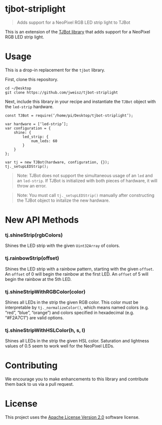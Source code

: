 # tjbot-striplight

> Adds support for a NeoPixel RGB LED strip light to TJBot

This is an extension of the [TJBot library](http://github.com/ibmtjbot/tjbotlib) that adds support for a NeoPixel RGB LED strip light.

# Usage

This is a drop-in replacement for the `tjbot` library. 

First, clone this repository.

```
cd ~/Desktop
git clone https://github.com/jweisz/tjbot-striplight
```

Next, include this library in your recipe and instantiate the `TJBot` object with the `led-strip` hardware.

```
const TJBot = require(‘/home/pi/Desktop/tjbot-striplight’);

var hardware = [‘led-strip’];
var configuration = {
    shine: {
        led_strip: {
            num_leds: 60
        }
    }
};

var tj = new TJBot(hardware, configuration, {});
tj._setupLEDStrip();
```

> Note: TJBot does not support the simultaneous usage of an `led` and an `led-strip`. If TJBot is initialized with both pieces of hardware, it will throw an error.

> Note: You must call `tj._setupLEDStrip()` manually after constructing the TJBot object to initalize the new hardware.

# New API Methods

### tj.shineStrip(rgbColors)

Shines the LED strip with the given `Uint32Array` of colors.

### tj.rainbowStrip(offset)

Shines the LED strip with a rainbow pattern, starting with the given `offset`. An `offset` of 0 will begin the rainbow at the first LED. An `offset` of 5 will begin the rainbow at the 5th LED.

### tj.shineStripWithRGBColor(color)

Shines all LEDs in the strip the given RGB color. This color must be interpretable by `tj._normalizeColor()`, which means named colors (e.g. “red”, “blue”, “orange”) and colors specified in hexadecimal (e.g. “#F2A7C1”) are valid options.

### tj.shineStripWithHSLColor(h, s, l)

Shines all LEDs in the strip the given HSL color. Saturation and lightness values of 0.5 seem to work well for the NeoPixel LEDs.

# Contributing
We encourage you to make enhancements to this library and contribute them back to us via a pull request.

# License
This project uses the [Apache License Version 2.0](LICENSE) software license.
